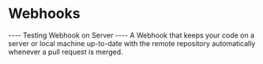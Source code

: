 # Webhooks
---- Testing Webhook on Server ----
A Webhook that keeps your code on a server or local machine up-to-date with the remote repository automatically whenever a pull request is merged.
